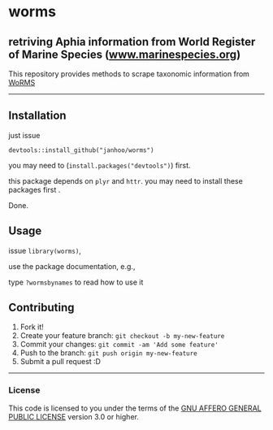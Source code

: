 # worms
## retriving Aphia information from World Register of Marine Species (www.marinespecies.org)


This repository provides methods to scrape taxonomic information from 
[WoRMS](http://www.marinespecies.org)

----

## Installation

just issue
```
devtools::install_github("janhoo/worms")
```
you may need to (`install.packages("devtools")`) first.

this package depends on `plyr` and `httr`. you may need to install these packages first .

Done.

## Usage
issue `library(worms)`,

use the package documentation, e.g., 

type `?wormsbynames` to read how to use it

## Contributing
1. Fork it!
2. Create your feature branch: `git checkout -b my-new-feature`
3. Commit your changes: `git commit -am 'Add some feature'`
4. Push to the branch: `git push origin my-new-feature`
5. Submit a pull request :D



----

### License

This code is licensed to you under the terms of the [GNU AFFERO GENERAL PUBLIC LICENSE](http://choosealicense.com/licenses/agpl-3.0/) version 3.0 or higher.
